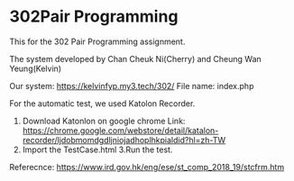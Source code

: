 # 302Pair Programming 
This for the 302 Pair Programming assignment. 

The system developed by Chan Cheuk Ni(Cherry) and Cheung Wan Yeung(Kelvin)

Our system: https://kelvinfyp.my3.tech/302/
File name: index.php


For the automatic test, we used Katolon Recorder.
1. Download Katonlon on google chrome 
Link: https://chrome.google.com/webstore/detail/katalon-recorder/ljdobmomdgdljniojadhoplhkpialdid?hl=zh-TW
2. Import the TestCase.html
3.Run the test.




Referecnce: https://www.ird.gov.hk/eng/ese/st_comp_2018_19/stcfrm.htm
